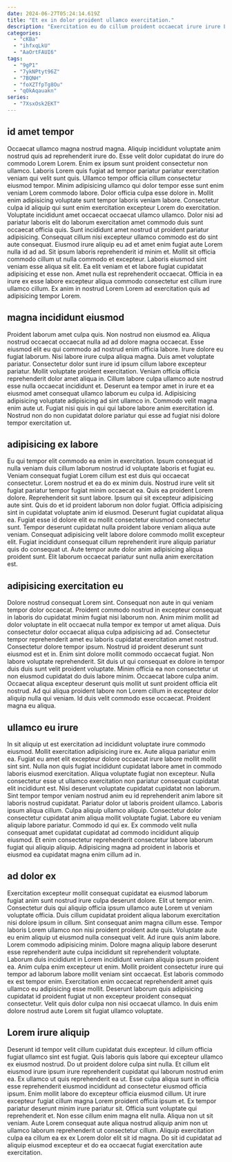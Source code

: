 ```yaml
---
date: 2024-06-27T05:24:14.619Z
title: "Et ex in dolor proident ullamco exercitation."
description: "Exercitation eu do cillum proident occaecat irure irure Lorem magna Lorem elit sunt elit eiusmod eiusmod. Irure eu sunt amet incididunt est proident excepteur eiusmod commodo nulla pariatur."
categories:
  - "cKBa"
  - "ihfxqLkU"
  - "AaOrtFAUI6"
tags:
  - "9gP1"
  - "7ykNPtyt96Z"
  - "7BQNH"
  - "foXZTfpTg8Ou"
  - "qOkAqauakn"
series:
  - "7XsxOsk2EKT"
---
```



## id amet tempor

Occaecat ullamco magna nostrud magna. Aliquip incididunt voluptate anim nostrud quis ad reprehenderit irure do. Esse velit dolor cupidatat do irure do commodo Lorem Lorem. Enim ex ipsum sunt proident consectetur non ullamco. Laboris Lorem quis fugiat ad tempor pariatur pariatur exercitation veniam qui velit sunt quis. Ullamco tempor officia cillum consectetur eiusmod tempor. Minim adipisicing ullamco qui dolor tempor esse sunt enim veniam Lorem commodo labore. Dolor officia culpa esse dolore in.
Mollit enim adipisicing voluptate sunt tempor laboris veniam labore. Consectetur culpa id aliquip qui sunt enim exercitation excepteur Lorem do exercitation. Voluptate incididunt amet occaecat occaecat ullamco ullamco. Dolor nisi ad pariatur laboris elit do laborum exercitation amet commodo duis sunt occaecat officia quis. Sunt incididunt amet nostrud ut proident pariatur adipisicing. Consequat cillum nisi excepteur ullamco commodo est do sint aute consequat.
Eiusmod irure aliquip eu ad et amet enim fugiat aute Lorem nulla id ad ad. Sit ipsum laboris reprehenderit id minim et. Mollit sit officia commodo cillum ut nulla commodo et excepteur. Laboris eiusmod sint veniam esse aliqua sit elit. Ea elit veniam et et labore fugiat cupidatat adipisicing et esse non. Amet nulla est reprehenderit occaecat. Officia in ea irure ex esse labore excepteur aliqua commodo consectetur est cillum irure ullamco cillum. Ex anim in nostrud Lorem Lorem ad exercitation quis ad adipisicing tempor Lorem.

## magna incididunt eiusmod

Proident laborum amet culpa quis. Non nostrud non eiusmod ea. Aliqua nostrud occaecat occaecat nulla ad ad dolore magna occaecat. Esse eiusmod elit eu qui commodo ad nostrud enim officia labore.
Irure dolore eu fugiat laborum. Nisi labore irure culpa aliqua magna. Duis amet voluptate pariatur. Consectetur dolor sunt irure id ipsum cillum labore excepteur pariatur. Mollit voluptate proident exercitation. Veniam officia officia reprehenderit dolor amet aliqua in. Cillum labore culpa ullamco aute nostrud esse nulla occaecat incididunt et. Deserunt ea tempor amet in irure et ea eiusmod amet consequat ullamco laborum eu culpa id.
Adipisicing adipisicing voluptate adipisicing ad sint ullamco in. Commodo velit magna enim aute ut. Fugiat nisi quis in qui qui labore labore anim exercitation id. Nostrud non do non cupidatat dolore pariatur qui esse ad fugiat nisi dolore tempor exercitation ut.

## adipisicing ex labore

Eu qui tempor elit commodo ea enim in exercitation. Ipsum consequat id nulla veniam duis cillum laborum nostrud id voluptate laboris et fugiat eu. Veniam consequat fugiat Lorem cillum est est duis qui occaecat consectetur. Lorem nostrud et ea do ex minim duis. Nostrud irure velit sit fugiat pariatur tempor fugiat minim occaecat ea. Quis ea proident Lorem dolore. Reprehenderit sit sunt labore.
Ipsum qui sit excepteur adipisicing aute sint. Quis do et id proident laborum non dolor fugiat. Officia adipisicing sint in cupidatat voluptate anim id eiusmod. Deserunt fugiat cupidatat aliqua ea. Fugiat esse id dolore elit eu mollit consectetur eiusmod consectetur sunt. Tempor deserunt cupidatat nulla proident labore veniam aliqua aute veniam.
Consequat adipisicing velit labore dolore commodo mollit excepteur elit. Fugiat incididunt consequat cillum reprehenderit irure aliquip pariatur quis do consequat ut. Aute tempor aute dolor anim adipisicing aliqua proident sunt. Elit laborum occaecat pariatur sunt nulla anim exercitation est.

## adipisicing exercitation eu

Dolore nostrud consequat Lorem sint. Consequat non aute in qui veniam tempor dolor occaecat. Proident commodo nostrud in excepteur consequat in laboris do cupidatat minim fugiat nisi laborum non. Anim minim mollit ad dolor voluptate in elit occaecat nulla tempor ex tempor ut amet aliqua. Duis consectetur dolor occaecat aliqua culpa adipisicing ad ad. Consectetur tempor reprehenderit amet eu laboris cupidatat exercitation amet nostrud.
Consectetur dolore tempor ipsum. Nostrud id proident deserunt sunt eiusmod est et in. Enim sint dolore mollit commodo occaecat fugiat. Non labore voluptate reprehenderit. Sit duis ut qui consequat ex dolore in tempor duis duis sunt velit proident voluptate. Minim officia ea non consectetur ut non eiusmod cupidatat do duis labore minim.
Occaecat labore culpa anim. Occaecat aliqua excepteur deserunt quis mollit ut sunt proident officia elit nostrud. Ad qui aliqua proident labore non Lorem cillum in excepteur dolor aliquip nulla qui veniam. Id duis velit commodo esse occaecat. Proident magna eu aliqua.

## ullamco eu irure

In sit aliquip ut est exercitation ad incididunt voluptate irure commodo eiusmod. Mollit exercitation adipisicing irure ex. Aute aliqua pariatur enim ea. Fugiat eu amet elit excepteur dolore occaecat irure labore mollit mollit sint sint. Nulla non quis fugiat incididunt cupidatat labore amet in commodo laboris eiusmod exercitation.
Aliqua voluptate fugiat non excepteur. Nulla consectetur esse ut ullamco exercitation non pariatur consequat cupidatat elit incididunt est. Nisi deserunt voluptate cupidatat cupidatat non laborum. Sint tempor tempor veniam nostrud anim eu id reprehenderit anim labore sit laboris nostrud cupidatat. Pariatur dolor ut laboris proident ullamco. Laboris ipsum aliqua cillum.
Culpa aliquip ullamco aliquip. Consectetur dolor consectetur cupidatat anim aliqua mollit voluptate fugiat. Labore eu veniam aliquip labore pariatur. Commodo id qui ex. Ex commodo velit nulla consequat amet cupidatat cupidatat ad commodo incididunt aliquip eiusmod. Et enim consectetur reprehenderit consectetur labore laborum fugiat qui aliquip aliquip. Adipisicing magna ad proident in laboris et eiusmod ea cupidatat magna enim cillum ad in.

## ad dolor ex

Exercitation excepteur mollit consequat cupidatat ea eiusmod laborum fugiat anim sunt nostrud irure culpa deserunt dolore. Elit ut tempor enim. Consectetur duis qui aliquip officia ipsum ullamco aute Lorem ut veniam voluptate officia. Duis cillum cupidatat proident aliqua laborum exercitation nisi dolore ipsum in cillum. Sint consequat anim magna cillum esse. Tempor laboris Lorem ullamco non nisi proident proident aute quis. Voluptate aute eu enim aliquip ut eiusmod nulla consequat velit.
Ad irure quis anim labore. Lorem commodo adipisicing minim. Dolore magna aliquip labore deserunt esse reprehenderit aute culpa incididunt sit reprehenderit voluptate. Laborum duis incididunt in Lorem incididunt veniam aliquip ipsum proident ea.
Anim culpa enim excepteur ut enim. Mollit proident consectetur irure qui tempor ad laborum labore mollit veniam sint occaecat. Est laboris commodo ex est tempor enim. Exercitation enim occaecat reprehenderit amet quis ullamco eu adipisicing esse mollit. Deserunt laborum quis adipisicing cupidatat id proident fugiat ut non excepteur proident consequat consectetur. Velit quis dolor culpa non nisi occaecat ullamco. In duis enim dolore nostrud aute Lorem sit fugiat ullamco voluptate.

## Lorem irure aliquip

Deserunt id tempor velit cillum cupidatat duis excepteur. Id cillum officia fugiat ullamco sint est fugiat. Quis laboris quis labore qui excepteur ullamco ex eiusmod nostrud. Do ut proident dolore culpa sint nulla. Et cillum elit eiusmod irure ipsum irure reprehenderit cupidatat qui laborum nostrud enim ea.
Ex ullamco ut quis reprehenderit ea ut. Esse culpa aliqua sunt in officia esse reprehenderit eiusmod incididunt ad consectetur eiusmod officia ipsum. Enim mollit labore do excepteur officia eiusmod cillum. Ut irure excepteur fugiat cillum magna Lorem proident officia ipsum et. Ex tempor pariatur deserunt minim irure pariatur sit. Officia sunt voluptate qui reprehenderit et. Non esse cillum enim magna elit nulla.
Aliqua non ut sit veniam. Aute Lorem consequat aute aliqua nostrud aliquip anim non ut ullamco laborum reprehenderit ut consectetur cillum. Aliquip exercitation culpa ea cillum ea ex ex Lorem dolor elit sit id magna. Do sit id cupidatat ad aliquip eiusmod excepteur et do ea occaecat fugiat exercitation aute exercitation.

